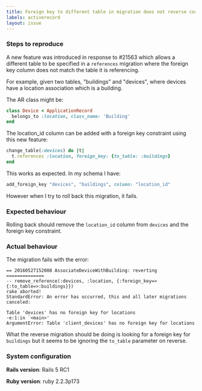 ```yaml
---
title: Foreign key to different table in migration does not reverse correctly
labels: activerecord
layout: issue
---
```


### Steps to reproduce

A new feature was introduced in response to #21563 which allows a different table to be specified in a `references` migration where the foreign key column does not match the table it is referencing.

For example, given two tables, "buildings" and "devices", where devices have a location association which is a building.

The AR class might be:

``` ruby
class Device < ApplicationRecord
  belongs_to :location, class_name: 'Building'
end
```

The location_id column can be added with a foreign key constraint using this new feature:

``` ruby
change_table(:devices) do |t|
  t.references :location, foreign_key: {to_table: :buildings}
end
```

This works as expected. In my schema I have:

``` ruby
add_foreign_key "devices", "buildings", column: "location_id"
```

However when I try to roll back this migration, it fails.
### Expected behaviour

Rolling back should remove the `location_id` column from `devices` and the foreign key constraint.
### Actual behaviour

The migration fails with the error:

```
== 20160527152008 AssociateDeviceWithBuilding: reverting ==============
-- remove_reference(:devices, :location, {:foreign_key=>{:to_table=>:buildings}})
rake aborted!
StandardError: An error has occurred, this and all later migrations canceled:

Table 'devices' has no foreign key for locations
-e:1:in `<main>'
ArgumentError: Table 'client_devices' has no foreign key for locations
```

What the reverse migration should be doing is looking for a foreign key for `buildings` but it seems to be ignoring the `to_table` parameter on reverse.
### System configuration

**Rails version**:
Rails 5 RC1

**Ruby version**:
ruby 2.2.3p173

